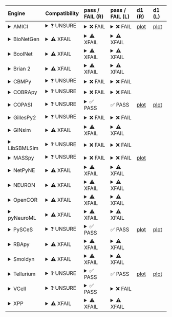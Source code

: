 | Engine                                                                                                                                     | Compatibility                                                                                                                                                                                                                                            | pass / FAIL (R)                                                                                                                                                                                                                                                                                                                                                                                                                                                                                                                                                                                                                                                                                                                                                                                                                                                   | pass / FAIL (L)                                                                                                                                                                                                                                                                                                                                                                                                                                                                                                                                                   | d1 (R)                                                        | d1 (L)                                                       |
|:-------------------------------------------------------------------------------------------------------------------------------------------|:---------------------------------------------------------------------------------------------------------------------------------------------------------------------------------------------------------------------------------------------------------|:------------------------------------------------------------------------------------------------------------------------------------------------------------------------------------------------------------------------------------------------------------------------------------------------------------------------------------------------------------------------------------------------------------------------------------------------------------------------------------------------------------------------------------------------------------------------------------------------------------------------------------------------------------------------------------------------------------------------------------------------------------------------------------------------------------------------------------------------------------------|:------------------------------------------------------------------------------------------------------------------------------------------------------------------------------------------------------------------------------------------------------------------------------------------------------------------------------------------------------------------------------------------------------------------------------------------------------------------------------------------------------------------------------------------------------------------|:--------------------------------------------------------------|:-------------------------------------------------------------|
| <details><summary>AMICI</summary>https://docs.biosimulators.org/Biosimulators_AMICI/<br></details>                                         | <details><summary>&#10067; UNSURE</summary>The file extensions ('xml', 'sedml') suggest the input file types may be compatibe with amici.<br><br>['SBML', 'SED-ML'] are compatible with amici.</details>                                                 | <details><summary>&#10060; FAIL</summary><a href="https://api.biosimulations.org/runs/673f096ab678b3883bb8ea33">view</a><br><a href="https://api.biosimulations.org/results/673f096ab678b3883bb8ea33/download">download</a><br><a href="https://api.biosimulations.org/logs/673f096ab678b3883bb8ea33?includeOutput=true">logs</a><br><br>ERROR MESSAGE:<br>The COMBINE/OMEX did not execute successfully:<br><br>  The SED document did not execute successfully:<br>  <br>    Cannot turn parameter ModelValue_0 into a constant/fixed parameter since it either has an initial assignment or is the target of an assignment or rate rule.<br>  <br>    target /sbml:sbml/sbml:model/sbml:listOfParameters/sbml:parameter[@id='LCK_switch'] is not a valid XPath to an attribute of a model element<br><br>ERROR TYPE:<br>CombineArchiveExecutionError</details> | <details><summary>&#10060; FAIL</summary>ERROR MESSAGE:<br>The COMBINE/OMEX did not execute successfully:<br><br>  The SED document did not execute successfully:<br>  <br>    Cannot turn parameter ModelValue_0 into a constant/fixed parameter since it either has an initial assignment or is the target of an assignment or rate rule.<br>  <br>    target /sbml:sbml/sbml:model/sbml:listOfParameters/sbml:parameter[@id='LCK_switch'] is not a valid XPath to an attribute of a model element<br><br>ERROR TYPE:<br>CombineArchiveExecutionError</details> | <a href="d1_plots_remote\amici_plot_9_task2.pdf">plot</a>     | <a href="d1_plots_local\amici_plot_9_task2.pdf">plot</a>     |
| <details><summary>BioNetGen</summary>https://docs.biosimulators.org/Biosimulators_BioNetGen/<br></details>                                 | <details><summary>&#9888; XFAIL</summary>EXPECTED FAIL<br><br>The file extensions ('xml', 'sedml') suggest the input file types may be compatibe with bionetgen.<br><br>['BNGL', 'SED-ML'] are compatible with bionetgen.</details>                      | <details><summary>&#9888; XFAIL</summary>EXPECTED FAIL<br><br><a href="https://api.biosimulations.org/runs/673f096eb678b3883bb8ea36">view</a><br><a href="https://api.biosimulations.org/results/673f096eb678b3883bb8ea36/download">download</a><br><a href="https://api.biosimulations.org/logs/673f096eb678b3883bb8ea36?includeOutput=true">logs</a><br><br>ERROR MESSAGE:<br>`/root/archive.omex` is not a valid COMBINE/OMEX archive.<br>  - The SED-ML file at location `./Theinmozhi_2018.sedml` is invalid.<br>    - Simulation `sim1` is invalid.<br>      - Algorithm has an invalid KiSAO id `KISAO_0000694`.<br><br>ERROR TYPE:<br>ValueError</details>                                                                                                                                                                                                | <details><summary>&#9888; XFAIL</summary>EXPECTED FAIL<br><br>ERROR MESSAGE:<br>`/root/in/Theinmozhi_2018.omex` is not a valid COMBINE/OMEX archive.<br>  - The SED-ML file at location `./Theinmozhi_2018.sedml` is invalid.<br>    - Simulation `sim1` is invalid.<br>      - Algorithm has an invalid KiSAO id `KISAO_0000694`.<br><br>ERROR TYPE:<br>ValueError</details>                                                                                                                                                                                     |                                                               |                                                              |
| <details><summary>BoolNet</summary>https://docs.biosimulators.org/Biosimulators_BoolNet/<br></details>                                     | <details><summary>&#9888; XFAIL</summary>EXPECTED FAIL<br><br>The file extensions ('xml', 'sedml') suggest the input file types may be compatibe with boolnet.<br><br>['SBML-qual', 'SED-ML'] are compatible with boolnet.</details>                     | <details><summary>&#9888; XFAIL</summary>EXPECTED FAIL<br><br><a href="https://api.biosimulations.org/runs/673f0970b678b3883bb8ea39">view</a><br><a href="https://api.biosimulations.org/results/673f0970b678b3883bb8ea39/download">download</a><br><a href="https://api.biosimulations.org/logs/673f0970b678b3883bb8ea39?includeOutput=true">logs</a><br><br>ERROR MESSAGE:<br>`/root/archive.omex` is not a valid COMBINE/OMEX archive.<br>  - The SED-ML file at location `./Theinmozhi_2018.sedml` is invalid.<br>    - Simulation `sim1` is invalid.<br>      - Algorithm has an invalid KiSAO id `KISAO_0000694`.<br><br>ERROR TYPE:<br>ValueError</details>                                                                                                                                                                                                | <details><summary>&#9888; XFAIL</summary>EXPECTED FAIL<br><br>ERROR MESSAGE:<br>`/root/in/Theinmozhi_2018.omex` is not a valid COMBINE/OMEX archive.<br>  - The SED-ML file at location `./Theinmozhi_2018.sedml` is invalid.<br>    - Simulation `sim1` is invalid.<br>      - Algorithm has an invalid KiSAO id `KISAO_0000694`.<br><br>ERROR TYPE:<br>ValueError</details>                                                                                                                                                                                     |                                                               |                                                              |
| <details><summary>Brian 2</summary>https://docs.biosimulators.org/Biosimulators_pyNeuroML/<br></details>                                   | <details><summary>&#9888; XFAIL</summary>EXPECTED FAIL<br><br>The file extensions ('xml', 'sedml') suggest the input file types may be compatibe with brian2.<br><br>['NeuroML', 'SED-ML', 'LEMS', 'SED-ML'] are compatible with brian2.</details>       | <details><summary>&#9888; XFAIL</summary>EXPECTED FAIL<br><br><a href="https://api.biosimulations.org/runs/673f096c0d09353e8f12900d">view</a><br><a href="https://api.biosimulations.org/results/673f096c0d09353e8f12900d/download">download</a><br><a href="https://api.biosimulations.org/logs/673f096c0d09353e8f12900d?includeOutput=true">logs</a><br><br>ERROR MESSAGE:<br>No module named 'libsbml'<br><br>ERROR TYPE:<br>ModuleNotFoundError</details>                                                                                                                                                                                                                                                                                                                                                                                                     | <details><summary>&#9888; XFAIL</summary>EXPECTED FAIL<br><br>ERROR MESSAGE:<br>No module named 'libsbml'<br><br>ERROR TYPE:<br>ModuleNotFoundError</details>                                                                                                                                                                                                                                                                                                                                                                                                     |                                                               |                                                              |
| <details><summary>CBMPy</summary>https://docs.biosimulators.org/Biosimulators_CBMPy/<br></details>                                         | <details><summary>&#10067; UNSURE</summary>The file extensions ('xml', 'sedml') suggest the input file types may be compatibe with cbmpy.<br><br>['SBML', 'SED-ML'] are compatible with cbmpy.</details>                                                 | <details><summary>&#10060; FAIL</summary><a href="https://api.biosimulations.org/runs/673f09725a60072d20f78c1a">view</a><br><a href="https://api.biosimulations.org/results/673f09725a60072d20f78c1a/download">download</a><br><a href="https://api.biosimulations.org/logs/673f09725a60072d20f78c1a?includeOutput=true">logs</a><br><br>ERROR MESSAGE:<br>`/root/archive.omex` is not a valid COMBINE/OMEX archive.<br>  - The SED-ML file at location `./Theinmozhi_2018.sedml` is invalid.<br>    - Simulation `sim1` is invalid.<br>      - Algorithm has an invalid KiSAO id `KISAO_0000694`.<br><br>ERROR TYPE:<br>ValueError</details>                                                                                                                                                                                                                     | <details><summary>&#10060; FAIL</summary>ERROR MESSAGE:<br>`/root/in/Theinmozhi_2018.omex` is not a valid COMBINE/OMEX archive.<br>  - The SED-ML file at location `./Theinmozhi_2018.sedml` is invalid.<br>    - Simulation `sim1` is invalid.<br>      - Algorithm has an invalid KiSAO id `KISAO_0000694`.<br><br>ERROR TYPE:<br>ValueError</details>                                                                                                                                                                                                          |                                                               |                                                              |
| <details><summary>COBRApy</summary>https://docs.biosimulators.org/Biosimulators_COBRApy/<br>Only allows steady state simulations</details> | <details><summary>&#10067; UNSURE</summary>The file extensions ('xml', 'sedml') suggest the input file types may be compatibe with cobrapy.<br><br>['SBML', 'SED-ML'] are compatible with cobrapy.</details>                                             | <details><summary>&#10060; FAIL</summary><a href="https://api.biosimulations.org/runs/673f0974b678b3883bb8ea3e">view</a><br><a href="https://api.biosimulations.org/results/673f0974b678b3883bb8ea3e/download">download</a><br><a href="https://api.biosimulations.org/logs/673f0974b678b3883bb8ea3e?includeOutput=true">logs</a><br><br>ERROR MESSAGE:<br>`/root/archive.omex` is not a valid COMBINE/OMEX archive.<br>  - The SED-ML file at location `./Theinmozhi_2018.sedml` is invalid.<br>    - Simulation `sim1` is invalid.<br>      - Algorithm has an invalid KiSAO id `KISAO_0000694`.<br><br>ERROR TYPE:<br>ValueError</details>                                                                                                                                                                                                                     | <details><summary>&#10060; FAIL</summary>ERROR MESSAGE:<br>`/root/in/Theinmozhi_2018.omex` is not a valid COMBINE/OMEX archive.<br>  - The SED-ML file at location `./Theinmozhi_2018.sedml` is invalid.<br>    - Simulation `sim1` is invalid.<br>      - Algorithm has an invalid KiSAO id `KISAO_0000694`.<br><br>ERROR TYPE:<br>ValueError</details>                                                                                                                                                                                                          |                                                               |                                                              |
| <details><summary>COPASI</summary>https://docs.biosimulators.org/Biosimulators_COPASI/<br></details>                                       | <details><summary>&#10067; UNSURE</summary>The file extensions ('xml', 'sedml') suggest the input file types may be compatibe with copasi.<br><br>['SBML', 'SED-ML'] are compatible with copasi.</details>                                               | <details><summary>&#9989; PASS</summary><a href="https://api.biosimulations.org/runs/673f0977b678b3883bb8ea43">view</a><br><a href="https://api.biosimulations.org/results/673f0977b678b3883bb8ea43/download">download</a><br><a href="https://api.biosimulations.org/logs/673f0977b678b3883bb8ea43?includeOutput=true">logs</a><br><br></details>                                                                                                                                                                                                                                                                                                                                                                                                                                                                                                                | &#9989; PASS                                                                                                                                                                                                                                                                                                                                                                                                                                                                                                                                                      | <a href="d1_plots_remote\copasi_plot_9_task2.pdf">plot</a>    | <a href="d1_plots_local\copasi_plot_9_task2.pdf">plot</a>    |
| <details><summary>GillesPy2</summary>https://docs.biosimulators.org/Biosimulators_GillesPy2/<br></details>                                 | <details><summary>&#10067; UNSURE</summary>The file extensions ('xml', 'sedml') suggest the input file types may be compatibe with gillespy2.<br><br>['SBML', 'SED-ML'] are compatible with gillespy2.</details>                                         | <details><summary>&#10060; FAIL</summary><a href="https://api.biosimulations.org/runs/673f09790d09353e8f129017">view</a><br><a href="https://api.biosimulations.org/results/673f09790d09353e8f129017/download">download</a><br><a href="https://api.biosimulations.org/logs/673f09790d09353e8f129017?includeOutput=true">logs</a><br><br>ERROR MESSAGE:<br>`/root/archive.omex` is not a valid COMBINE/OMEX archive.<br>  - The SED-ML file at location `./Theinmozhi_2018.sedml` is invalid.<br>    - Simulation `sim1` is invalid.<br>      - Algorithm has an invalid KiSAO id `KISAO_0000694`.<br><br>ERROR TYPE:<br>ValueError</details>                                                                                                                                                                                                                     | <details><summary>&#10060; FAIL</summary>ERROR MESSAGE:<br>`/root/in/Theinmozhi_2018.omex` is not a valid COMBINE/OMEX archive.<br>  - The SED-ML file at location `./Theinmozhi_2018.sedml` is invalid.<br>    - Simulation `sim1` is invalid.<br>      - Algorithm has an invalid KiSAO id `KISAO_0000694`.<br><br>ERROR TYPE:<br>ValueError</details>                                                                                                                                                                                                          |                                                               |                                                              |
| <details><summary>GINsim</summary>https://docs.biosimulators.org/Biosimulators_GINsim/<br></details>                                       | <details><summary>&#9888; XFAIL</summary>EXPECTED FAIL<br><br>The file extensions ('xml', 'sedml') suggest the input file types may be compatibe with ginsim.<br><br>['SBML-qual', 'SED-ML'] are compatible with ginsim.</details>                       | <details><summary>&#9888; XFAIL</summary>EXPECTED FAIL<br><br><a href="https://api.biosimulations.org/runs/673f097b5a60072d20f78c22">view</a><br><a href="https://api.biosimulations.org/results/673f097b5a60072d20f78c22/download">download</a><br><a href="https://api.biosimulations.org/logs/673f097b5a60072d20f78c22?includeOutput=true">logs</a><br><br>ERROR MESSAGE:<br>`/root/archive.omex` is not a valid COMBINE/OMEX archive.<br>  - The SED-ML file at location `./Theinmozhi_2018.sedml` is invalid.<br>    - Simulation `sim1` is invalid.<br>      - Algorithm has an invalid KiSAO id `KISAO_0000694`.<br><br>ERROR TYPE:<br>ValueError</details>                                                                                                                                                                                                | <details><summary>&#9888; XFAIL</summary>EXPECTED FAIL<br><br>ERROR MESSAGE:<br>`/root/in/Theinmozhi_2018.omex` is not a valid COMBINE/OMEX archive.<br>  - The SED-ML file at location `./Theinmozhi_2018.sedml` is invalid.<br>    - Simulation `sim1` is invalid.<br>      - Algorithm has an invalid KiSAO id `KISAO_0000694`.<br><br>ERROR TYPE:<br>ValueError</details>                                                                                                                                                                                     |                                                               |                                                              |
| <details><summary>LibSBMLSim</summary>https://docs.biosimulators.org/Biosimulators_LibSBMLSim/<br></details>                               | <details><summary>&#10067; UNSURE</summary>The file extensions ('xml', 'sedml') suggest the input file types may be compatibe with libsbmlsim.<br><br>['SBML', 'SED-ML'] are compatible with libsbmlsim.</details>                                       | <details><summary>&#10060; FAIL</summary><a href="https://api.biosimulations.org/runs/673f097d0d09353e8f12901f">view</a><br><a href="https://api.biosimulations.org/results/673f097d0d09353e8f12901f/download">download</a><br><a href="https://api.biosimulations.org/logs/673f097d0d09353e8f12901f?includeOutput=true">logs</a><br><br>ERROR MESSAGE:<br>`/root/archive.omex` is not a valid COMBINE/OMEX archive.<br>  - The SED-ML file at location `./Theinmozhi_2018.sedml` is invalid.<br>    - Simulation `sim1` is invalid.<br>      - Algorithm has an invalid KiSAO id `KISAO_0000694`.<br><br>ERROR TYPE:<br>ValueError</details>                                                                                                                                                                                                                     | <details><summary>&#10060; FAIL</summary>ERROR MESSAGE:<br>`/root/in/Theinmozhi_2018.omex` is not a valid COMBINE/OMEX archive.<br>  - The SED-ML file at location `./Theinmozhi_2018.sedml` is invalid.<br>    - Simulation `sim1` is invalid.<br>      - Algorithm has an invalid KiSAO id `KISAO_0000694`.<br><br>ERROR TYPE:<br>ValueError</details>                                                                                                                                                                                                          |                                                               |                                                              |
| <details><summary>MASSpy</summary>https://docs.biosimulators.org/Biosimulators_MASSpy/<br></details>                                       | <details><summary>&#10067; UNSURE</summary>The file extensions ('xml', 'sedml') suggest the input file types may be compatibe with masspy.<br><br>['SBML', 'SED-ML'] are compatible with masspy.</details>                                               | <details><summary>&#10060; FAIL</summary><a href="https://api.biosimulations.org/runs/673f0980b678b3883bb8ea67">view</a><br><a href="https://api.biosimulations.org/results/673f0980b678b3883bb8ea67/download">download</a><br><a href="https://api.biosimulations.org/logs/673f0980b678b3883bb8ea67?includeOutput=true">logs</a><br><br>ERROR MESSAGE:<br>The COMBINE/OMEX did not execute successfully:<br><br>  The SED document did not execute successfully:<br>  <br>    Could not load MassModel '_30356330_Theinmozhi_PDL1_TCR_regulation'<br>  <br>    target /sbml:sbml/sbml:model/sbml:listOfParameters/sbml:parameter[@id='LCK_switch'] cannot be changed by XML manipulation, as the target is not an attribute of a model element<br><br>ERROR TYPE:<br>CombineArchiveExecutionError</details>                                                      | <details><summary>&#10060; FAIL</summary>ERROR MESSAGE:<br>`/root/in/Theinmozhi_2018.omex` is not a valid COMBINE/OMEX archive.<br>  - The SED-ML file at location `./Theinmozhi_2018.sedml` is invalid.<br>    - Simulation `sim1` is invalid.<br>      - Algorithm has an invalid KiSAO id `KISAO_0000694`.<br><br>ERROR TYPE:<br>ValueError</details>                                                                                                                                                                                                          | <a href="d1_plots_remote\masspy_plot_9_task2.pdf">plot</a>    |                                                              |
| <details><summary>NetPyNE</summary>https://docs.biosimulators.org/Biosimulators_pyNeuroML/<br></details>                                   | <details><summary>&#9888; XFAIL</summary>EXPECTED FAIL<br><br>The file extensions ('xml', 'sedml') suggest the input file types may be compatibe with netpyne.<br><br>['NeuroML', 'SED-ML', 'LEMS', 'SED-ML'] are compatible with netpyne.</details>     | <details><summary>&#9888; XFAIL</summary>EXPECTED FAIL<br><br><a href="https://api.biosimulations.org/runs/673f0981b678b3883bb8ea6d">view</a><br><a href="https://api.biosimulations.org/results/673f0981b678b3883bb8ea6d/download">download</a><br><a href="https://api.biosimulations.org/logs/673f0981b678b3883bb8ea6d?includeOutput=true">logs</a><br><br>ERROR MESSAGE:<br>No module named 'libsbml'<br><br>ERROR TYPE:<br>ModuleNotFoundError</details>                                                                                                                                                                                                                                                                                                                                                                                                     | <details><summary>&#9888; XFAIL</summary>EXPECTED FAIL<br><br>ERROR MESSAGE:<br>No module named 'libsbml'<br><br>ERROR TYPE:<br>ModuleNotFoundError</details>                                                                                                                                                                                                                                                                                                                                                                                                     |                                                               |                                                              |
| <details><summary>NEURON</summary>https://docs.biosimulators.org/Biosimulators_pyNeuroML/<br></details>                                    | <details><summary>&#9888; XFAIL</summary>EXPECTED FAIL<br><br>The file extensions ('xml', 'sedml') suggest the input file types may be compatibe with neuron.<br><br>['NeuroML', 'SED-ML', 'LEMS', 'SED-ML'] are compatible with neuron.</details>       | <details><summary>&#9888; XFAIL</summary>EXPECTED FAIL<br><br><a href="https://api.biosimulations.org/runs/673f09835a60072d20f78c3b">view</a><br><a href="https://api.biosimulations.org/results/673f09835a60072d20f78c3b/download">download</a><br><a href="https://api.biosimulations.org/logs/673f09835a60072d20f78c3b?includeOutput=true">logs</a><br><br>ERROR MESSAGE:<br>No module named 'libsbml'<br><br>ERROR TYPE:<br>ModuleNotFoundError</details>                                                                                                                                                                                                                                                                                                                                                                                                     | <details><summary>&#9888; XFAIL</summary>EXPECTED FAIL<br><br>ERROR MESSAGE:<br>No module named 'libsbml'<br><br>ERROR TYPE:<br>ModuleNotFoundError</details>                                                                                                                                                                                                                                                                                                                                                                                                     |                                                               |                                                              |
| <details><summary>OpenCOR</summary>https://docs.biosimulators.org/Biosimulators_OpenCOR/<br></details>                                     | <details><summary>&#9888; XFAIL</summary>EXPECTED FAIL<br><br>The file extensions ('xml', 'sedml') suggest the input file types may be compatibe with opencor.<br><br>['CellML', 'SED-ML'] are compatible with opencor.</details>                        | <details><summary>&#9888; XFAIL</summary>EXPECTED FAIL<br><br><a href="https://api.biosimulations.org/runs/673f09855a60072d20f78c4a">view</a><br><a href="https://api.biosimulations.org/results/673f09855a60072d20f78c4a/download">download</a><br><a href="https://api.biosimulations.org/logs/673f09855a60072d20f78c4a?includeOutput=true">logs</a><br><br>ERROR MESSAGE:<br>No module named 'libsbml'<br><br>ERROR TYPE:<br>ModuleNotFoundError</details>                                                                                                                                                                                                                                                                                                                                                                                                     | <details><summary>&#9888; XFAIL</summary>EXPECTED FAIL<br><br>ERROR MESSAGE:<br>No module named 'libsbml'<br><br>ERROR TYPE:<br>ModuleNotFoundError</details>                                                                                                                                                                                                                                                                                                                                                                                                     |                                                               |                                                              |
| <details><summary>pyNeuroML</summary>https://docs.biosimulators.org/Biosimulators_pyNeuroML/<br></details>                                 | <details><summary>&#9888; XFAIL</summary>EXPECTED FAIL<br><br>The file extensions ('xml', 'sedml') suggest the input file types may be compatibe with pyneuroml.<br><br>['NeuroML', 'SED-ML', 'LEMS', 'SED-ML'] are compatible with pyneuroml.</details> | <details><summary>&#9888; XFAIL</summary>EXPECTED FAIL<br><br><a href="https://api.biosimulations.org/runs/673f0987b678b3883bb8ea7d">view</a><br><a href="https://api.biosimulations.org/results/673f0987b678b3883bb8ea7d/download">download</a><br><a href="https://api.biosimulations.org/logs/673f0987b678b3883bb8ea7d?includeOutput=true">logs</a><br><br>ERROR MESSAGE:<br>No module named 'libsbml'<br><br>ERROR TYPE:<br>ModuleNotFoundError</details>                                                                                                                                                                                                                                                                                                                                                                                                     | <details><summary>&#9888; XFAIL</summary>EXPECTED FAIL<br><br>ERROR MESSAGE:<br>No module named 'libsbml'<br><br>ERROR TYPE:<br>ModuleNotFoundError</details>                                                                                                                                                                                                                                                                                                                                                                                                     |                                                               |                                                              |
| <details><summary>PySCeS</summary>https://docs.biosimulators.org/Biosimulators_PySCeS/<br></details>                                       | <details><summary>&#10067; UNSURE</summary>The file extensions ('xml', 'sedml') suggest the input file types may be compatibe with pysces.<br><br>['SBML', 'SED-ML'] are compatible with pysces.</details>                                               | <details><summary>&#9989; PASS</summary><a href="https://api.biosimulations.org/runs/673f09895a60072d20f78c5a">view</a><br><a href="https://api.biosimulations.org/results/673f09895a60072d20f78c5a/download">download</a><br><a href="https://api.biosimulations.org/logs/673f09895a60072d20f78c5a?includeOutput=true">logs</a><br><br></details>                                                                                                                                                                                                                                                                                                                                                                                                                                                                                                                | &#9989; PASS                                                                                                                                                                                                                                                                                                                                                                                                                                                                                                                                                      | <a href="d1_plots_remote\pysces_plot_9_task2.pdf">plot</a>    | <a href="d1_plots_local\pysces_plot_9_task2.pdf">plot</a>    |
| <details><summary>RBApy</summary>https://docs.biosimulators.org/Biosimulators_RBApy/<br></details>                                         | <details><summary>&#9888; XFAIL</summary>EXPECTED FAIL<br><br>The file extensions ('xml', 'sedml') suggest the input file types may be compatibe with rbapy.<br><br>['RBApy', 'SED-ML'] are compatible with rbapy.</details>                             | <details><summary>&#9888; XFAIL</summary>EXPECTED FAIL<br><br><a href="https://api.biosimulations.org/runs/673f098b5a60072d20f78c62">view</a><br><a href="https://api.biosimulations.org/results/673f098b5a60072d20f78c62/download">download</a><br><a href="https://api.biosimulations.org/logs/673f098b5a60072d20f78c62?includeOutput=true">logs</a><br><br>ERROR MESSAGE:<br>`/root/archive.omex` is not a valid COMBINE/OMEX archive.<br>  - The SED-ML file at location `./Theinmozhi_2018.sedml` is invalid.<br>    - Simulation `sim1` is invalid.<br>      - Algorithm has an invalid KiSAO id `KISAO_0000694`.<br><br>ERROR TYPE:<br>ValueError</details>                                                                                                                                                                                                | <details><summary>&#9888; XFAIL</summary>EXPECTED FAIL<br><br>ERROR MESSAGE:<br>`/root/in/Theinmozhi_2018.omex` is not a valid COMBINE/OMEX archive.<br>  - The SED-ML file at location `./Theinmozhi_2018.sedml` is invalid.<br>    - Simulation `sim1` is invalid.<br>      - Algorithm has an invalid KiSAO id `KISAO_0000694`.<br><br>ERROR TYPE:<br>ValueError</details>                                                                                                                                                                                     |                                                               |                                                              |
| <details><summary>Smoldyn</summary>https://smoldyn.readthedocs.io/en/latest/python/api.html#sed-ml-combine-biosimulators-api<br></details> | <details><summary>&#9888; XFAIL</summary>EXPECTED FAIL<br><br>The file extensions ('xml', 'sedml') suggest the input file types may be compatibe with smoldyn.<br><br>['Smoldyn', 'SED-ML'] are compatible with smoldyn.</details>                       | <details><summary>&#9888; XFAIL</summary>EXPECTED FAIL<br><br><a href="https://api.biosimulations.org/runs/673f098d0d09353e8f129050">view</a><br><a href="https://api.biosimulations.org/results/673f098d0d09353e8f129050/download">download</a><br><a href="https://api.biosimulations.org/logs/673f098d0d09353e8f129050?includeOutput=true">logs</a><br><br>ERROR MESSAGE:<br>No module named 'libsbml'<br><br>ERROR TYPE:<br>ModuleNotFoundError</details>                                                                                                                                                                                                                                                                                                                                                                                                     | <details><summary>&#9888; XFAIL</summary>EXPECTED FAIL<br><br>ERROR MESSAGE:<br>Error unknown. The log.yml containing error information was not found.<br><br></details>                                                                                                                                                                                                                                                                                                                                                                                          |                                                               |                                                              |
| <details><summary>Tellurium</summary>https://docs.biosimulators.org/Biosimulators_tellurium/<br></details>                                 | <details><summary>&#10067; UNSURE</summary>The file extensions ('xml', 'sedml') suggest the input file types may be compatibe with tellurium.<br><br>['SBML', 'SED-ML'] are compatible with tellurium.</details>                                         | <details><summary>&#9989; PASS</summary><a href="https://api.biosimulations.org/runs/673f098fb678b3883bb8ea97">view</a><br><a href="https://api.biosimulations.org/results/673f098fb678b3883bb8ea97/download">download</a><br><a href="https://api.biosimulations.org/logs/673f098fb678b3883bb8ea97?includeOutput=true">logs</a><br><br></details>                                                                                                                                                                                                                                                                                                                                                                                                                                                                                                                | &#9989; PASS                                                                                                                                                                                                                                                                                                                                                                                                                                                                                                                                                      | <a href="d1_plots_remote\tellurium_plot_9_task2.pdf">plot</a> | <a href="d1_plots_local\tellurium_plot_9_task2.pdf">plot</a> |
| <details><summary>VCell</summary>https://github.com/virtualcell/vcell<br></details>                                                        | <details><summary>&#10067; UNSURE</summary>The file extensions ('xml', 'sedml') suggest the input file types may be compatibe with vcell.<br><br>['SBML', 'SED-ML', 'BNGL', 'SED-ML'] are compatible with vcell.</details>                               | <details><summary>&#9989; PASS</summary><a href="https://api.biosimulations.org/runs/673f09935a60072d20f78c95">view</a><br><a href="https://api.biosimulations.org/results/673f09935a60072d20f78c95/download">download</a><br><a href="https://api.biosimulations.org/logs/673f09935a60072d20f78c95?includeOutput=true">logs</a><br><br></details>                                                                                                                                                                                                                                                                                                                                                                                                                                                                                                                | <details><summary>&#10060; FAIL</summary>ERROR MESSAGE:<br>Runtime Exception<br><br></details>                                                                                                                                                                                                                                                                                                                                                                                                                                                                    |                                                               |                                                              |
| <details><summary>XPP</summary>https://docs.biosimulators.org/Biosimulators_XPP/<br></details>                                             | <details><summary>&#9888; XFAIL</summary>EXPECTED FAIL<br><br>The file extensions ('xml', 'sedml') suggest the input file types may be compatibe with xpp.<br><br>['XPP', 'SED-ML'] are compatible with xpp.</details>                                   | <details><summary>&#9888; XFAIL</summary>EXPECTED FAIL<br><br><a href="https://api.biosimulations.org/runs/673f09950d09353e8f12907a">view</a><br><a href="https://api.biosimulations.org/results/673f09950d09353e8f12907a/download">download</a><br><a href="https://api.biosimulations.org/logs/673f09950d09353e8f12907a?includeOutput=true">logs</a><br><br>ERROR MESSAGE:<br>No module named 'libsbml'<br><br>ERROR TYPE:<br>ModuleNotFoundError</details>                                                                                                                                                                                                                                                                                                                                                                                                     | <details><summary>&#9888; XFAIL</summary>EXPECTED FAIL<br><br>ERROR MESSAGE:<br>No module named 'libsbml'<br><br>ERROR TYPE:<br>ModuleNotFoundError</details>                                                                                                                                                                                                                                                                                                                                                                                                     |                                                               |                                                              |